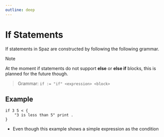 ```yaml
---
outline: deep
---
```


# If Statements

If statements in Spaz are constructed by following the following grammar.

> [!NOTE]
> At the moment if statements do not support **else** or **else if** blocks, this is planned for the future though.

> Grammar: 
> `if := "if" <expression> <block>`

## Example
```spaz
if 3 5 < {
    "3 is less than 5" print .
}
```
- Even though this example shows a simple expression as the condition
